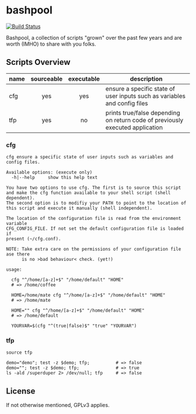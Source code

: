 # bashpool #

[![Build Status](https://travis-ci.org/moregeek/BashPool.svg)](https://travis-ci.org/moregeek/BashPool)


Bashpool, a collection of scripts "grown" over the past few years and are worth (IMHO) to share with you folks.

## Scripts Overview ##

| name         | sourceable | executable |          description         |
|:-------------|:----------:|:----------:|------------------------------|
| cfg          |    yes     |     yes    | ensure a specific state of user inputs such as variables and config files |
| tfp          |    yes     |     no     | prints true/false depending on return code of previously executed application |

### cfg ###

    cfg ensure a specific state of user inputs such as variables and config files.
    
    Available options: (execute only)
      -h|--help     show this help text
    
    You have two options to use cfg. The first is to source this script
    and make the cfg function available to your shell script (shell dependent).
    The second option is to modifiy your PATH to point to the location of
    this script and execute it manually (shell independent).
    
    The location of the configuration file is read from the environment variable
    CFG_CONFIG_FILE. If not set the default configuration file is loaded if
    present (~/cfg.conf).
    
    NOTE: Take extra care on the permissions of your configuration file ase there
          is no >bad behaviour< check. (yet!)
    
    usage:
    
      cfg "^/home/[a-z]+$" "/home/default" "HOME"
      # => /home/coffee
    
      HOME=/home/mate cfg "^/home/[a-z]+$" "/home/default" "HOME"
      # => /home/mate
    
      HOME="" cfg "^/home/[a-z]+$" "/home/default" "HOME"
      # => /home/default
    
      YOURVAR=$(cfg "^(true|false)$" "true" "YOURVAR")

### tfp ###

    source tfp
    
    demo="demo"; test -z $demo; tfp;          # => false
    demo=""; test -z $demo; tfp;              # => true
    ls -ald /superduper 2> /dev/null; tfp     # => false

## License ##

If not otherwise mentioned, GPLv3 applies.
